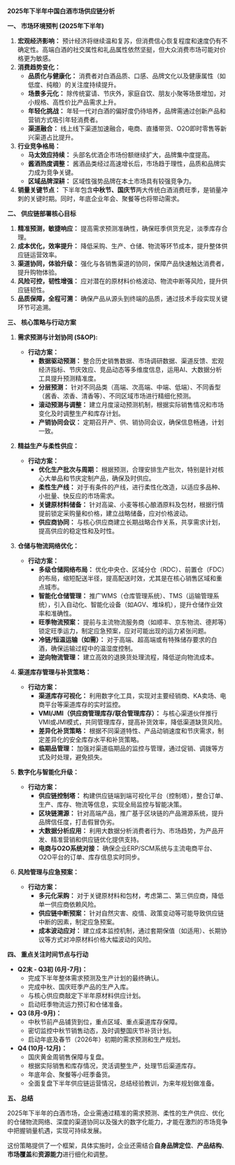 **2025年下半年中国白酒市场供应链分析**

**一、 市场环境预判 (2025年下半年)**

1.  **宏观经济影响：** 预计经济将继续温和复苏，但消费信心恢复程度和速度仍有不确定性。高端白酒的社交属性和礼品属性依然坚挺，但大众消费市场可能对价格更为敏感。
2.  **消费趋势变化：**
    *   **品质化与健康化：** 消费者对白酒品质、口感、品牌文化以及健康属性（如低度、纯粮）的关注度持续提升。
    *   **场景多元化：** 除传统宴请、节庆外，家庭自饮、朋友小聚等场景增加，对小规格、高性价比产品需求上升。
    *   **年轻化挑战：** 年轻一代对白酒的偏好度仍待培养，品牌需通过创新产品和营销方式吸引年轻消费者。
    *   **渠道融合：** 线上线下渠道加速融合，电商、直播带货、O2O即时零售等新兴渠道占比提升。
3.  **行业竞争格局：**
    *   **马太效应持续：** 头部名优酒企市场份额继续扩大，品牌集中度提高。
    *   **酱酒热度调整：** 酱酒品类经过高速增长后，市场趋于理性，品质和品牌实力成为竞争关键。
    *   **区域品牌深耕：** 区域性强势品牌在本土市场具有较强竞争力。
4.  **销量关键节点：** 下半年包含**中秋节、国庆节**两大传统白酒消费旺季，是销量冲刺的关键时期。同时，年底企业年会、聚餐等也将带动需求。

**二、 供应链部署核心目标**

1.  **精准预测，敏捷响应：** 提高需求预测准确性，确保旺季供货充足，淡季库存合理。
2.  **成本优化，效率提升：** 降低采购、生产、仓储、物流等环节成本，提升整体供应链运营效率。
3.  **渠道协同，体验升级：** 强化与各销售渠道的协同，保障产品快速触达消费者，提升购物体验。
4.  **风险可控，韧性增强：** 应对潜在的原材料价格波动、物流中断等风险，提升供应链韧性。
5.  **品质保障，全程可溯：** 确保产品从源头到终端的品质，通过技术手段实现关键环节可追溯。

**三、 核心策略与行动方案**

1.  **需求预测与计划协同 (S&OP):**
    *   **行动方案：**
        *   **数据驱动预测：** 整合历史销售数据、市场调研数据、渠道反馈、宏观经济指标、节庆效应、竞品动态等多维度信息，运用AI、大数据分析工具提升预测精准度。
        *   **分层预测：** 针对不同品类（高端、次高端、中端、低端）、不同香型（酱香、浓香、清香等）、不同区域市场进行精细化预测。
        *   **滚动预测与调整：** 建立月度滚动预测机制，根据实际销售情况和市场变化及时调整生产和库存计划。
        *   **产销协同会议：** 定期召开产、供、销协同会议，确保信息畅通，计划一致。

2.  **精益生产与柔性供应：**
    *   **行动方案：**
        *   **优化生产批次与周期：** 根据预测，合理安排生产批次，特别是针对核心大单品和节庆定制产品，确保及时供应。
        *   **柔性生产线：** 对于有条件的产线，进行柔性化改造，以适应多品种、小批量、快反应的市场需求。
        *   **关键原材料储备：** 针对高粱、小麦等核心酿酒原料及包材，根据行情提前锁定采购量和价格，建立战略储备，应对价格波动。
        *   **供应商协同：** 与核心供应商建立长期战略合作关系，共享需求计划，提高供应的稳定性和及时性。

3.  **仓储与物流网络优化：**
    *   **行动方案：**
        *   **多级仓储网络布局：** 优化中央仓、区域分仓（RDC）、前置仓（FDC）的布局，缩短配送半径，提高配送时效，尤其是在核心销售区域和重点城市。
        *   **智能化仓储管理：** 推广WMS（仓库管理系统）、TMS（运输管理系统），引入自动化、智能化设备（如AGV、堆垛机），提升仓储作业效率和准确性。
        *   **旺季物流预案：** 提前与主流物流服务商（如顺丰、京东物流、德邦等）锁定旺季运力，制定应急预案，应对可能出现的运力紧张问题。
        *   **冷链/恒温运输（如需）：** 对于高端、超高端或有特殊储存要求的白酒，确保运输过程中的温湿度控制。
        *   **逆向物流管理：** 建立高效的退换货处理流程，降低逆向物流成本。

4.  **渠道库存管理与补货策略：**
    *   **行动方案：**
        *   **渠道库存可视化：** 利用数字化工具，实现对主要经销商、KA卖场、电商平台等渠道库存的实时监控。
        *   **VMI/JMI（供应商管理库存/联合管理库存）：** 与核心渠道伙伴推行VMI或JMI模式，共同管理库存，提高补货效率，降低渠道缺货风险。
        *   **差异化补货策略：** 根据不同渠道特性、产品动销速度和节庆需求，制定差异化的安全库存水平和补货策略。
        *   **临期品管理：** 加强对渠道临期品的监控与管理，通过促销、调拨等方式及时处理，避免损失。

5.  **数字化与智能化升级：**
    *   **行动方案：**
        *   **供应链控制塔：** 构建供应链端到端可视化平台（控制塔），整合订单、生产、库存、物流等信息，实现全局监控与智能决策。
        *   **区块链溯源：** 针对高端产品，推广基于区块链的产品溯源系统，提升品牌信任度，打击假冒伪劣。
        *   **大数据分析应用：** 利用大数据分析消费者行为、市场趋势，为产品开发、精准营销和供应链优化提供支持。
        *   **电商与O2O系统对接：** 确保企业ERP/SCM系统与主流电商平台、O2O平台的订单、库存信息实时同步。

6.  **风险管理与应急预案：**
    *   **行动方案：**
        *   **多元化采购：** 对于关键原材料和包材，考虑第二、第三供应商，降低单一供应商依赖风险。
        *   **供应链中断预案：** 针对自然灾害、疫情、政策变动等可能导致供应链中断的因素，制定应急预案。
        *   **成本波动应对：** 建立成本监控机制，通过套期保值（如适用）、长期协议等方式对冲原材料价格大幅波动的风险。

**四、 重点关注时间节点与行动**

*   **Q2末 - Q3初 (6月-7月)：**
    *   完成下半年整体需求预测及生产计划的最终确认。
    *   完成中秋、国庆旺季产品的生产入库。
    *   与核心供应商敲定下半年原材料供应计划。
    *   启动旺季物流运力预订和仓储准备。
*   **Q3 (8月-9月)：**
    *   中秋节前产品铺货到位，重点区域、重点渠道库存保障。
    *   密切监控中秋节销售动态，及时调整国庆节补货计划。
    *   启动年底及春节（2026年）初期的需求预测和生产规划。
*   **Q4 (10月-12月)：**
    *   国庆黄金周销售保障与复盘。
    *   根据实际销售和库存情况，灵活调整生产，处理节后渠道库存。
    *   年底年会、聚餐等小旺季备货。
    *   全面复盘下半年供应链运营情况，总结经验教训，为来年规划做准备。

**五、 总结**

2025年下半年的白酒市场，企业需通过精准的需求预测、柔性的生产供应、优化的仓储物流网络、深度的渠道协同以及强大的数字化能力，才能在激烈的市场竞争中把握销量机遇，实现可持续发展。

这份策略提供了一个框架，具体实施时，企业还需结合**自身品牌定位**、**产品结构**、**市场覆盖**和**资源能力**进行细化和调整。
